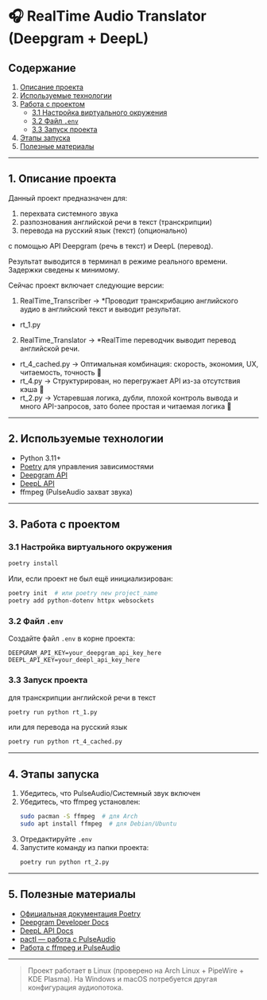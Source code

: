 # 🎧 RealTime Audio Translator (Deepgram + DeepL)

## Содержание

1. [Описание проекта](#1-описание-проекта)
2. [Используемые технологии](#2-используемые-технологии)
3. [Работа с проектом](#3-работа-с-проектом)
   - [3.1 Настройка виртуального окружения](#31-настройка-виртуального-окружения)
   - [3.2 Файл ](#32-файл-env)[`.env`](#32-файл-env)
   - [3.3 Запуск проекта](#33-запуск-проекта)
4. [Этапы запуска](#4-этапы-запуска)
5. [Полезные материалы](#5-полезные-материалы)

---

## 1. Описание проекта

Данный проект предназначен для:
1) перехвата системного звука
2) разпознования английской речи в текст (транскрипции)
3) перевода на русский язык (текст) (опционально)

с помощью API Deepgram (речь в текст) и DeepL (перевод).

Результат выводится в терминал в режиме реального времени. Задержки сведены к минимому.

Сейчас проект включает следующие версии:
  1) RealTime_Transcriber ->
  *Проводит транскрибацию английского аудио в английский текст и выводит результат.
   * rt_1.py

  2) RealTime_Translator ->
  *RealTime переводчик выводит перевод английской речи.
   * rt_4_cached.py	->  Оптимальная комбинация: скорость, экономия, UX, читаемость, точность 🥇
   * rt_4.py	->  Структурирован, но перегружает API из-за отсутствия кэша 🥈
   * rt_2.py	->  Устаревшая логика, дубли, плохой контроль вывода и много API-запросов, зато более простая и читаемая логика 🥉

---

## 2. Используемые технологии

- Python 3.11+
- [Poetry](https://python-poetry.org/) для управления зависимостями
- [Deepgram API](https://www.deepgram.com/)
- [DeepL API](https://www.deepl.com/)
- ffmpeg (PulseAudio захват звука)

---

## 3. Работа с проектом

### 3.1 Настройка виртуального окружения

```bash
poetry install
```

Или, если проект не был ещё инициализирован:

```bash
poetry init  # или poetry new project_name
poetry add python-dotenv httpx websockets
```

### 3.2 Файл `.env`

Создайте файл `.env` в корне проекта:

```dotenv
DEEPGRAM_API_KEY=your_deepgram_api_key_here
DEEPL_API_KEY=your_deepl_api_key_here
```

### 3.3 Запуск проекта
для транскрипции английской речи в текст
```bash
poetry run python rt_1.py
```
или для перевода на русский язык
```bash
poetry run python rt_4_cached.py
```
---

## 4. Этапы запуска

1. Убедитесь, что PulseAudio/Системный звук включен
2. Убедитесь, что ffmpeg установлен:
   ```bash
   sudo pacman -S ffmpeg  # для Arch
   sudo apt install ffmpeg  # для Debian/Ubuntu
   ```
3. Отредактируйте `.env`
4. Запустите команду из папки проекта:
   ```bash
   poetry run python rt_2.py
   ```

---

## 5. Полезные материалы

- [Официальная документация Poetry](https://python-poetry.org/docs/)
- [Deepgram Developer Docs](https://developers.deepgram.com/)
- [DeepL API Docs](https://www.deepl.com/docs-api)
- [pactl — работа с PulseAudio](https://www.freedesktop.org/wiki/Software/PulseAudio/Documentation/User/CLI/)
- [Работа с ffmpeg и PulseAudio](https://trac.ffmpeg.org/wiki/Capture/PulseAudio)

---

> Проект работает в Linux (проверено на Arch Linux + PipeWire + KDE Plasma). На Windows и macOS потребуется другая конфигурация аудиопотока.

